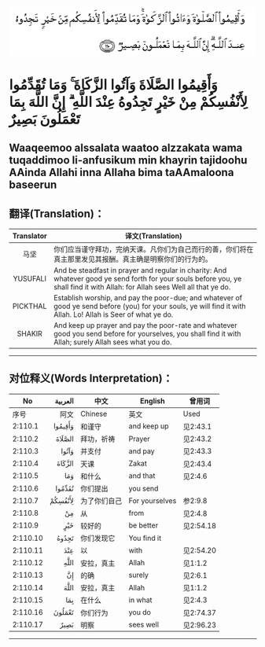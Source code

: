 ![002:110](images/002_110.gif)

#   وَأَقِيمُوا الصَّلَاةَ وَآتُوا الزَّكَاةَ ۚ وَمَا تُقَدِّمُوا لِأَنْفُسِكُمْ مِنْ خَيْرٍ تَجِدُوهُ عِنْدَ اللَّهِ ۗ إِنَّ اللَّهَ بِمَا تَعْمَلُونَ بَصِيرٌ 

## Waaqeemoo alssalata waatoo alzzakata wama tuqaddimoo li-anfusikum min khayrin tajidoohu AAinda Allahi inna Allaha bima taAAmaloona baseerun

## 翻译(Translation)：

| Translator | 译文(Translation)                                            |
|:----------:| ------------------------------------------------------------ |
| 马坚       | 你们应当谨守拜功，完纳天课。凡你们为自己而行的善，你们将在真主那里发见其报酬。真主确是明察你们的行为的。 |
| YUSUFALI   | And be steadfast in prayer and regular in charity: And whatever good ye send forth for your souls before you, ye shall find it with Allah: for Allah sees Well all that ye do. |
| PICKTHAL   | Establish worship, and pay the poor-due; and whatever of good ye send before (you) for your souls, ye will find it with Allah. Lo! Allah is Seer of what ye do. |
| SHAKIR     | And keep up prayer and pay the poor-rate and whatever good you send before for yourselves, you shall find it with Allah; surely Allah sees what you do. |

---

## 对位释义(Words Interpretation)：

| No       | العربية | 中文         | English        | 曾用词    |
| -------- | ------: | ------------ | -------------- | --------- |
| 序号     |    阿文 | Chinese      | 英文           | Used      |
| 2:110.1  | وَأَقِيمُوا | 和谨守       | and keep up    | 见2:43.1  |
| 2:110.2  |  الصَّلَاةَ | 拜功，祈祷   | Prayer         | 见2:43.2  |
| 2:110.3  |   وَآتُوا | 并支付       | and pay        | 见2:43.3  |
| 2:110.4  |  الزَّكَاةَ | 天课         | Zakat          | 见2:43.4  |
| 2:110.5  |     وَمَا | 和什么       | and that       | 见2:4.6   |
| 2:110.6  |  تُقَدِّمُوا | 你们提出     | you send       |           |
| 2:110.7  | لِأَنْفُسِكُمْ | 为了你们自己 | For yourselves | 参2:9.8   |
| 2:110.8  |      مِنْ | 从           | from           | 见2:4.8   |
| 2:110.9  |     خَيْرٍ | 较好的       | be better      | 见2:54.18 |
| 2:110.10 |   تَجِدُوهُ | 你们发现它   | You find it    |           |
| 2:110.11 |     عِنْدَ | 以           | with           | 见2:54.20 |
| 2:110.12 |    اللَّهِ | 安拉，真主   | Allah          | 见1:1.2   |
| 2:110.13 |      إِنَّ | 的确         | surely         | 见2:6.1   |
| 2:110.14 |    اللَّهَ | 安拉，真主   | Allah          | 见1:1.2   |
| 2:110.15 |     بِمَا | 在什么       | in what        | 见2:4.3   |
| 2:110.16 |  تَعْمَلُونَ | 你们行为     | you do         | 见2:74.37 |
| 2:110.17 |    بَصِيرٌ | 明察         | sees well      | 见2:96.23 |

---
